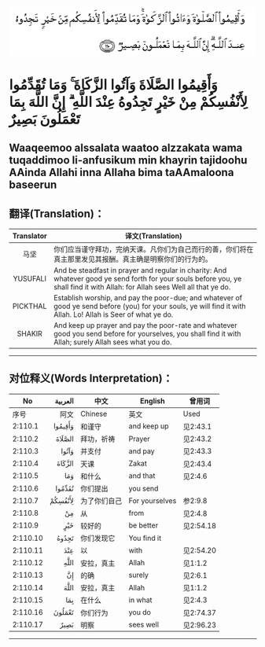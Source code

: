 ![002:110](images/002_110.gif)

#   وَأَقِيمُوا الصَّلَاةَ وَآتُوا الزَّكَاةَ ۚ وَمَا تُقَدِّمُوا لِأَنْفُسِكُمْ مِنْ خَيْرٍ تَجِدُوهُ عِنْدَ اللَّهِ ۗ إِنَّ اللَّهَ بِمَا تَعْمَلُونَ بَصِيرٌ 

## Waaqeemoo alssalata waatoo alzzakata wama tuqaddimoo li-anfusikum min khayrin tajidoohu AAinda Allahi inna Allaha bima taAAmaloona baseerun

## 翻译(Translation)：

| Translator | 译文(Translation)                                            |
|:----------:| ------------------------------------------------------------ |
| 马坚       | 你们应当谨守拜功，完纳天课。凡你们为自己而行的善，你们将在真主那里发见其报酬。真主确是明察你们的行为的。 |
| YUSUFALI   | And be steadfast in prayer and regular in charity: And whatever good ye send forth for your souls before you, ye shall find it with Allah: for Allah sees Well all that ye do. |
| PICKTHAL   | Establish worship, and pay the poor-due; and whatever of good ye send before (you) for your souls, ye will find it with Allah. Lo! Allah is Seer of what ye do. |
| SHAKIR     | And keep up prayer and pay the poor-rate and whatever good you send before for yourselves, you shall find it with Allah; surely Allah sees what you do. |

---

## 对位释义(Words Interpretation)：

| No       | العربية | 中文         | English        | 曾用词    |
| -------- | ------: | ------------ | -------------- | --------- |
| 序号     |    阿文 | Chinese      | 英文           | Used      |
| 2:110.1  | وَأَقِيمُوا | 和谨守       | and keep up    | 见2:43.1  |
| 2:110.2  |  الصَّلَاةَ | 拜功，祈祷   | Prayer         | 见2:43.2  |
| 2:110.3  |   وَآتُوا | 并支付       | and pay        | 见2:43.3  |
| 2:110.4  |  الزَّكَاةَ | 天课         | Zakat          | 见2:43.4  |
| 2:110.5  |     وَمَا | 和什么       | and that       | 见2:4.6   |
| 2:110.6  |  تُقَدِّمُوا | 你们提出     | you send       |           |
| 2:110.7  | لِأَنْفُسِكُمْ | 为了你们自己 | For yourselves | 参2:9.8   |
| 2:110.8  |      مِنْ | 从           | from           | 见2:4.8   |
| 2:110.9  |     خَيْرٍ | 较好的       | be better      | 见2:54.18 |
| 2:110.10 |   تَجِدُوهُ | 你们发现它   | You find it    |           |
| 2:110.11 |     عِنْدَ | 以           | with           | 见2:54.20 |
| 2:110.12 |    اللَّهِ | 安拉，真主   | Allah          | 见1:1.2   |
| 2:110.13 |      إِنَّ | 的确         | surely         | 见2:6.1   |
| 2:110.14 |    اللَّهَ | 安拉，真主   | Allah          | 见1:1.2   |
| 2:110.15 |     بِمَا | 在什么       | in what        | 见2:4.3   |
| 2:110.16 |  تَعْمَلُونَ | 你们行为     | you do         | 见2:74.37 |
| 2:110.17 |    بَصِيرٌ | 明察         | sees well      | 见2:96.23 |

---
